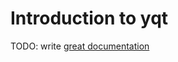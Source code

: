 # Introduction to yqt

TODO: write [great documentation](http://jacobian.org/writing/what-to-write/)
